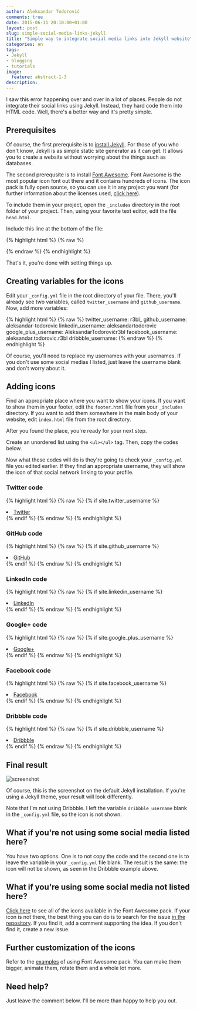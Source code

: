 ```yaml
---
author: Aleksandar Todorović
comments: true
date: 2015-06-11 20:10:00+01:00
layout: post
slug: simple-social-media-links-jekyll
title: "Simple way to integrate social media links into Jekyll website"
categories: en
tags:
- Jekyll
- blogging
- tutorials
image:
  feature: abstract-1-3
description:
---
```


I saw this error happening over and over in a lot of places. People do not integrate their social links using Jekyll. Instead, they hard code them into HTML code. Well, there's a better way and it's pretty simple.

## Prerequisites

Of course, the first prerequisite is to [install Jekyll](http://jekyllrb.com/docs/installation/). For those of you who don't know, Jekyll is as simple static site generator as it can get. It allows you to create a website without worrying about the things such as databases.

The second prerequsite is to install [Font Awesome](http://fontawesome.io/). Font Awesome is the most popular icon font out there and it contains hundreds of icons. The icon pack is fully open source, so you can use it in any project you want (for further information about the licenses used, [click here](http://fontawesome.io/license/)).

To include them in your project, open the `_includes` directory in the root folder of your project. Then, using your favorite text editor, edit the file `head.html`.

Include this line at the bottom of the file:

{% highlight html %}
{% raw %}
<link rel="stylesheet" href="//maxcdn.bootstrapcdn.com/font-awesome/4.3.0/css/font-awesome.min.css">
{% endraw %}
{% endhighlight %}

That's it, you're done with setting things up.

## Creating variables for the icons

Edit your `_config.yml` file in the root directory of your file. There, you'll already see two variables, called `twitter_username` and `github_username`. Now, add more variables:

{% highlight html %}
{% raw %}
twitter_username:     r3bl_
github_username:      aleksandar-todorovic
linkedin_username:    aleksandartodorovic
google_plus_username: AleksandarTodorovićr3bl
facebook_username:    aleksandar.todorovic.r3bl
dribbble_username:
{% endraw %}
{% endhighlight %}

Of course, you'll need to replace my usernames with your usernames. If you don't use some social medias I listed, just leave the username blank and don't worry about it.

## Adding icons

Find an appropriate place where you want to show your icons. If you want to show them in your footer, edit the `footer.html` file from your `_includes` directory. If you want to add them somewhere in the main body of your website, edit `index.html` file from the root directory.

After you found the place, you're ready for your next step.

Create an unordered list using the `<ul></ul>` tag. Then, copy the codes below.

Now what these codes will do is they're going to check your `_config.yml` file you edited earlier. If they find an appropriate username, they will show the icon of that social network linking to your profile.

### Twitter code

{% highlight html %}
{% raw %}
{% if site.twitter_username %}
  <li>
    <a href="https://twitter.com/{{ site.twitter_username }}">
      <i class="fa fa-twitter"></i> Twitter
    </a>
  </li>
{% endif %}
{% endraw %}
{% endhighlight %}

### GitHub code

{% highlight html %}
{% raw %}
{% if site.github_username %}
  <li>
    <a href="https://github.com/{{ site.github_username }}">
      <i class="fa fa-github"></i> GitHub
    </a>
  </li>
{% endif %}
{% endraw %}
{% endhighlight %}

### LinkedIn code

{% highlight html %}
{% raw %}
{% if site.linkedin_username %}
  <li>
    <a href="https://linkedin.com/in/{{ site.linkedin_username }}">
      <i class="fa fa-linkedin"></i> LinkedIn
    </a>
  </li>
{% endif %}
{% endraw %}
{% endhighlight %}

### Google+ code

{% highlight html %}
{% raw %}
{% if site.google_plus_username %}
  <li>
    <a href="https://plus.google.com/{{ site.google_plus_username }}">
      <i class="fa fa-google-plus"></i> Google+
    </a>
  </li>
{% endif %}
{% endraw %}
{% endhighlight %}

### Facebook code

{% highlight html %}
{% raw %}
{% if site.facebook_username %}
  <li>
    <a href="https://www.facebook.com/{{ site.facebook_username }}">
      <i class="fa fa-facebook"></i> Facebook
    </a>
  </li>
{% endif %}
{% endraw %}
{% endhighlight %}

### Dribbble code

{% highlight html %}
{% raw %}
{% if site.dribbble_username %}
  <li>
  <a href="https://dribbble.com/{{ site.dribbble_username }}" class="icon">
      <i class="fa fa-dribbble"></i> Dribbble
    </a>
  </li>
{% endif %}
{% endraw %}
{% endhighlight %}

## Final result

![screenshot](http://i.imgur.com/2yVPGnq.png)

Of course, this is the screenshot on the default Jekyll installation. If you're using a Jekyll theme, your result will look differently.

Note that I'm not using Dribbble. I left the variable `dribbble_username` blank in the `_config.yml` file, so the icon is not shown.

## What if you're not using some social media listed here?

You have two options. One is to not copy the code and the second one is to leave the variable in your `_config.yml` file blank. The result is the same: the icon will not be shown, as seen in the Dribbble example above.

## What if you're using some social media not listed here?

[Click here](http://fontawesome.io/icons/) to see all of the icons available in the Font Awesome pack. If your icon is not there, the best thing you can do is to search for the issue [in the repository](https://github.com/FortAwesome/Font-Awesome/issues). If you find it, add a comment supporting the idea. If you don't find it, create a new issue.

## Further customization of the icons

Refer to the [examples](http://fontawesome.io/examples/) of using Font Awesome pack. You can make them bigger, animate them, rotate them and a whole lot more.

## Need help?

Just leave the comment below. I'll be more than happy to help you out.
